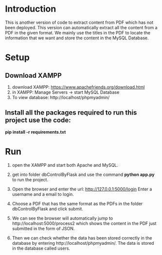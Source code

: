 # Introduction
This is another version of code to extract content from PDF which has not been deployed. This version can automatically extract all the content from a PDF in the given format. We mainly use the titles in the PDF to locate the information that we want and store the content in the MySQL Database. 

# Setup
## Download XAMPP
1.	download XAMPP: https://www.apachefriends.org/download.html
2.	in XAMPP: Manage Servers -> start MySQL Database
3.	To view database: http://localhost/phpmyadmin/


## Install all the packages required to run this project use the code:
**pip install -r requirements.txt**

# Run
1.	open the XAMPP and start both Apache and MySQL.
 
2.	get into folder dbControlByFlask and use the command **python app.py** to run the project.
 

3.	Open the browser and enter the url: http://127.0.0.1:5000/login
Enter a username and a email to login.

4.	Choose a PDF that has the same format as the PDFs in the folder dbControlByFlask and click submit.

5.	We can see the browser will automatically jump to http://localhost:5000/process2 which shows the content in the PDF just submitted in the form of JSON.

6.	Then we can check whether the data has been stored correctly in the database by entering http://localhost/phpmyadmin/. The data is stored in the database called users.
 
